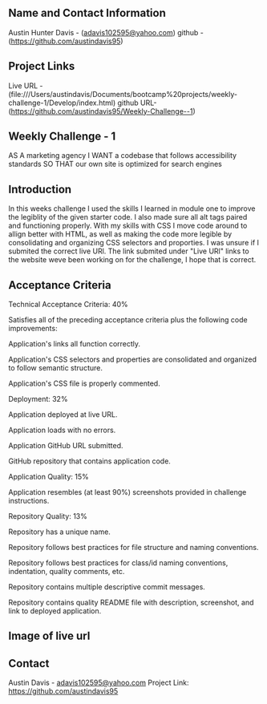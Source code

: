 ## Name and Contact Information  

Austin Hunter Davis - (adavis102595@yahoo.com)
github - (https://github.com/austindavis95)


## Project Links

Live URL - (file:///Users/austindavis/Documents/bootcamp%20projects/weekly-challenge-1/Develop/index.html)
github URL- (https://github.com/austindavis95/Weekly-Challenge--1) 

## Weekly Challenge - 1
AS A marketing agency
I WANT a codebase that follows accessibility standards
SO THAT our own site is optimized for search engines

## Introduction
 
 In this weeks challenge I used the skills I learned in module one to improve the legiblity of the given starter code. I also made sure all alt tags paired and functioning properly. With my skills with CSS I move code around to allign better with HTML, as well as making the code more legible by consolidating and organizing CSS selectors and proporties. I was unsure if I submited the correct live URl. The link submited under "Live URl" links to the website weve been working on for the challenge, I hope that is correct. 



## Acceptance Criteria
Technical Acceptance Criteria: 40%


Satisfies all of the preceding acceptance criteria plus the following code improvements:

Application's links all function correctly.

Application's CSS selectors and properties are consolidated and organized to follow semantic structure.

Application's CSS file is properly commented.


Deployment: 32%

Application deployed at live URL.

Application loads with no errors.

Application GitHub URL submitted.

GitHub repository that contains application code.

Application Quality: 15%

Application resembles (at least 90%) screenshots provided in challenge instructions.


Repository Quality: 13%

Repository has a unique name.

Repository follows best practices for file structure and naming conventions.

Repository follows best practices for class/id naming conventions, indentation, quality comments, etc.

Repository contains multiple descriptive commit messages.

Repository contains quality README file with description, screenshot, and link to deployed application.



## Image of live url

 


## Contact
Austin Davis - adavis102595@yahoo.com
Project Link: https://github.com/austindavis95 

